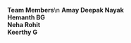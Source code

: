 **Team Members**\n
      **Amay Deepak Nayak**<Br/>
      **Hemanth BG**<Br/>
      **Neha Rohit**<Br/>
      **Keerthy G**<Br/>
